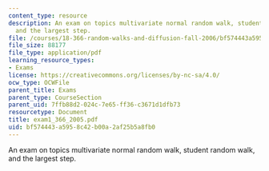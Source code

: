 ```yaml
---
content_type: resource
description: An exam on topics multivariate normal random walk, student random walk,
  and the largest step.
file: /courses/18-366-random-walks-and-diffusion-fall-2006/bf574443a5958c42b00a2af25b5a8fb0_exam1_366_2005.pdf
file_size: 88177
file_type: application/pdf
learning_resource_types:
- Exams
license: https://creativecommons.org/licenses/by-nc-sa/4.0/
ocw_type: OCWFile
parent_title: Exams
parent_type: CourseSection
parent_uid: 7ffb88d2-024c-7e65-ff36-c3671d1dfb73
resourcetype: Document
title: exam1_366_2005.pdf
uid: bf574443-a595-8c42-b00a-2af25b5a8fb0
---
```

An exam on topics multivariate normal random walk, student random walk, and the largest step.